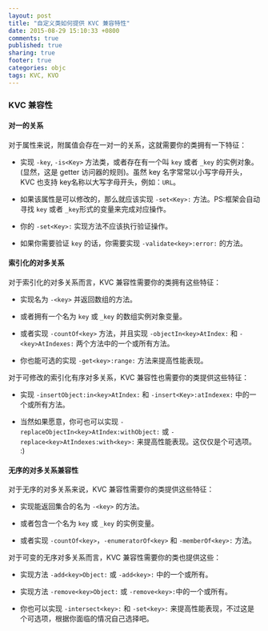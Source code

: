 ```yaml
---
layout: post
title: "自定义类如何提供 KVC 兼容特性"
date: 2015-08-29 15:10:33 +0800
comments: true
published: true
sharing: true
footer: true
categories: objc
tags: KVC, KVO
---
```


### KVC 兼容性

#### 对一的关系

对于属性来说，附属值会存在一对一的关系，这就需要你的类拥有一下特征：

* 实现 `-key`, `-is<Key>` 方法类，或者存在有一个叫 `key` 或者 `_key` 的实例对象。(显然，这是 getter 访问器的规则)。虽然 key 名字常常以小写字母开头，KVC 也支持 key名称以大写字母开头，例如：`URL`。

* 如果该属性是可以修改的，那么就应该实现 `-set<Key>:` 方法。PS:框架会自动寻找 `key` 或者 `_key`形式的变量来完成对应操作。

* 你的 `-set<Key>:` 实现方法不应该执行验证操作。

* 如果你需要验证 `key` 的话，你需要实现 `-validate<key>:error:` 的方法。

#### 索引化的对多关系

对于索引化的对多关系而言，KVC 兼容性需要你的类拥有这些特征：

* 实现名为 `-<key>` 并返回数组的方法。

* 或者拥有一个名为 `key` 或 `_key` 的数组实例对象变量。

* 或者实现 `-countOf<key>` 方法，并且实现 `-objectIn<key>AtIndex:` 和 `-<key>AtIndexes:` 两个方法中的一个或所有方法。

* 你也能可选的实现 `-get<key>:range:` 方法来提高性能表现。

对于可修改的索引化有序对多关系，KVC 兼容性也需要你的类提供这些特征：

* 实现 `-insertObject:in<key>AtIndex:` 和 `-insert<Key>:atIndexex:` 中的一个或所有方法。

* 当然如果愿意，你可也可以实现 `-replaceObjectIn<key>AtIndex:withObject:` 或 `-replace<key>AtIndexes:with<key>:` 来提高性能表现。这仅仅是个可选项。 :)

#### 无序的对多关系兼容性

对于无序的对多关系来说，KVC 兼容性需要你的类提供这些特征：

* 实现能返回集合的名为 `-<key>` 的方法。

* 或者包含一个名为 `key` 或 `_key` 的实例变量。

* 或者实现 `-countOf<key>`，`-enumeratorOf<key>` 和 `-memberOf<key>:` 方法。

对于可变的无序对多关系而言，KVC 兼容性需要你的类也提供这些：

* 实现方法 `-add<key>Object:` 或 `-add<key>:` 中的一个或所有。

* 实现方法 `-remove<key>Object:` 或 `-remove<key>:`中的一个或所有。

* 你也可以实现 `-intersect<key>:` 和 `-set<key>:` 来提高性能表现，不过这是个可选项，根据你面临的情况自己选择吧。
